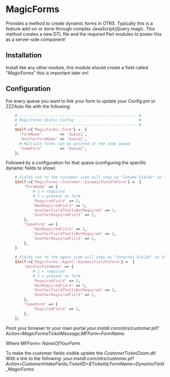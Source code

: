 MagicForms
===========

Provides a method to create dynamic forms in OTRS.  Typically this is a feature add-on or done through complex JavaScript/jQuery magic.  This method creates a new DTL file and the required Perl modules to power this as a server-side component!

Installation 
--------------

Install like any other module, this module should create a field called "MagicForms" this is important later on!

Configuration
--------------

For every queue you want to link your form to update your Config.pm or ZZZAuto file with the following: 
```perl
    # ---------------------------------------------------- #
    # MagicForms Static Config                             #
    # ---------------------------------------------------- #
    $Self->{'MagicForms::Form'} =  {
      'FormName'        => 'Queue1',
      'AnotherFormName' => 'Queue2',
      # Multiple forms can be pointed at the same queue
      'SomeForm'        => 'Queue2',
    };
```

Followed by a configuration for that queue (configuring the specific dynamic fields to show)
```perl
    # Fields set to the customer side will show as "Intake Fields" on the agent interface
    $Self->{'MagicForms::Customer::DynamicFieldToForm'} =  {
        'FormName' => {
            # 2 = required
            # 1 = present on form
            'RequiredField' => 2,
            'NonRequiredField' => 1,
            'AnotherFieldThatIsNotRequired' => 1,
            'AnotherRequiredField' => 2,
        },
        'SomeForm' => {
            'NonRequiredField' => 1,
            'AnotherFieldThatIsNotRequired' => 1,
            'AnotherRequiredField' => 2,
        },
    }
    
    # Fields set to the agent side will show as "Internal Fields" on the agent interface
    $Self->{'MagicForms::Agent::DynamicFieldToForm'} =  {
        'AnotherFormName' => {
            # 2 = required
            # 1 = present on form
            'RequiredField' => 2,
            'NonRequiredField' => 1,
            'AnotherFieldThatIsNotRequired' => 1,
            'AnotherRequiredField' => 2,
        },
        'SomeForm' => {
            'RequiredField' => 2,
        },
    };
```

Point your browser to your main portal *your.install.com/otrs/customer.pll?Action=MagicFormsTicketMessage;MFForm=FormName*

Where MFForm= _NameOfYourForm_

To make the customer fields visible update the *CustomerTicketZoom.dtl* With a link to the following: 
*your.install.com/otrs/customer.pl?Action=CustomerIntakeFields;TicketID=$TicketId;FormName=DynamicField_MagicForms*

